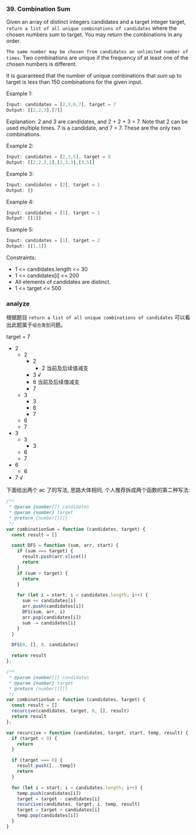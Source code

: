 ### 39. Combination Sum

Given an array of distinct integers candidates and a target integer target, `return a list of all unique combinations of candidates` where the chosen numbers sum to target. You may return the combinations in any order.

`The same number may be chosen from candidates an unlimited number of times`. Two combinations are unique if the frequency of at least one of the chosen numbers is different.

It is guaranteed that the number of unique combinations that sum up to target is less than 150 combinations for the given input.

Example 1:

```js
Input: candidates = [2,3,6,7], target = 7
Output: [[2,2,3],[7]]
```

Explanation:
2 and 3 are candidates, and 2 + 2 + 3 = 7. Note that 2 can be used multiple times.
7 is a candidate, and 7 = 7.
These are the only two combinations.

Example 2:

```js
Input: candidates = [2,3,5], target = 8
Output: [[2,2,2,2],[2,3,3],[3,5]]
```

Example 3:

```js
Input: candidates = [2], target = 1
Output: []
```

Example 4:

```js
Input: candidates = [1], target = 1
Output: [[1]]
```

Example 5:

```js
Input: candidates = [1], target = 2
Output: [[1,1]]
```

Constraints:
* 1 <= candidates.length <= 30
* 1 <= candidates[i] <= 200
* All elements of candidates are distinct.
* 1 <= target <= 500

### analyze

根据题目 `return a list of all unique combinations of candidates` 可以看出此题属于`组合类型`问题。

target = 7

* 2
  * 2
    * 2
      * 2 当前及后续值减支
    * 3 √
    * 6 当前及后续值减支
    * 7
  * 3
    * 3
    * 6
    * 7
  * 6
  * 7
* 3
  * 3
    * 3
  * 6
  * 7
* 6
  * 6
* 7 √

下面给出两个 ac 了的写法, 思路大体相同, 个人推荐拆成两个函数的第二种写法:

```js
/**
 * @param {number[]} candidates
 * @param {number} target
 * @return {number[][]}
 */
var combinationSum = function (candidates, target) {
  const result = []

  const DFS = function (sum, arr, start) {
    if (sum === target) {
      result.push(arr.slice())
      return
    }
    if (sum > target) {
      return
    }

    for (let i = start; i < candidates.length; i++) {
      sum += candidates[i]
      arr.push(candidates[i])
      DFS(sum, arr, i)
      arr.pop(candidates[i])
      sum -= candidates[i]
    }
  }

  DFS(0, [], 0, candidates)

  return result
};
```



```js
/**
 * @param {number[]} candidates
 * @param {number} target
 * @return {number[][]}
 */
var combinationSum = function (candidates, target) {
  const result = []
  recurcive(candidates, target, 0, [], result)
  return result
};

var recurcive = function (candidates, target, start, temp, result) {
  if (target < 0) {
    return
  }

  if (target === 0) {
    result.push([...temp])
    return
  }

  for (let i = start; i < candidates.length; i++) {
    temp.push(candidates[i])
    target = target - candidates[i]
    recurcive(candidates, target, i, temp, result)
    target = target + candidates[i]
    temp.pop(candidates[i])
  }
}
```
